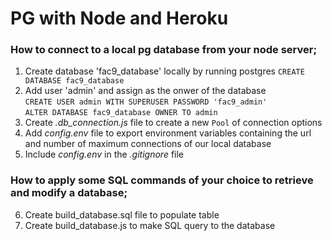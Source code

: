 # PG with Node and Heroku

### How to connect to a local pg database from your node server;
1. Create database 'fac9_database' locally by running postgres
  `CREATE DATABASE fac9_database`
2. Add user 'admin' and assign as the onwer of the database  
  `CREATE USER admin WITH SUPERUSER PASSWORD 'fac9_admin'`  
  `ALTER DATABASE fac9_database OWNER TO admin`
3. Create *.db_connection.js* file to create a new `Pool` of connection options
4. Add *config.env* file to export environment variables containing the url and number of maximum connections of our local database
5. Include *config.env* in the *.gitignore* file


### How to apply some SQL commands of your choice to retrieve and modify a database;

6. Create build_database.sql file to populate table
7. Create build_database.js to make SQL query to the database
